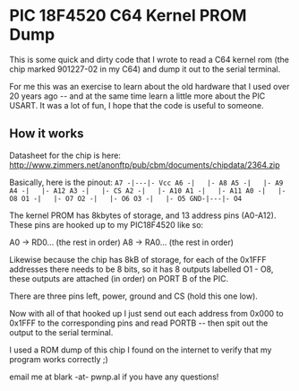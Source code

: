 PIC 18F4520 C64 Kernel PROM Dump
================================

This is some quick and dirty code that I wrote to read a C64 kernel rom (the chip marked 901227-02 in my C64) and dump it out to the serial terminal.

For me this was an exercise to learn about the old hardware that I used over 20 years ago -- and at the same time learn a little more about the PIC USART. It was a lot of fun, I hope that the code is useful to someone.

How it works
------------

Datasheet for the chip is here: http://www.zimmers.net/anonftp/pub/cbm/documents/chipdata/2364.zip

Basically, here is the pinout:
`
A7 -|---|- Vcc
A6 -|	|- A8
A5 -|	|- A9
A4 -|	|- A12
A3 -|	|- CS
A2 -|	|- A10
A1 -|	|- A11
A0 -|	|- O8
O1 -|	|- O7
O2 -|	|- O6
O3 -|	|- O5
GND-|---|- O4
`

The kernel PROM has 8kbytes of storage, and 13 address pins (A0-A12). These pins are hooked up to my PIC18F4520 like so:

A0 -> RD0... (the rest in order)
A8 -> RA0... (the rest in order)

Likewise because the chip has 8kB of storage, for each of the 0x1FFF addresses there needs to be 8 bits, so it has 8 outputs labelled O1 - O8, these outputs are attached (in order) on PORT B of the PIC.

There are three pins left, power, ground and CS (hold this one low). 

Now with all of that hooked up I just send out each address from 0x000 to 0x1FFF to the corresponding pins and read PORTB -- then spit out the output to the serial terminal. 

I used a ROM dump of this chip I found on the internet to verify that my program works correctly ;)

email me at blark -at- pwnp.al if you have any questions! 

